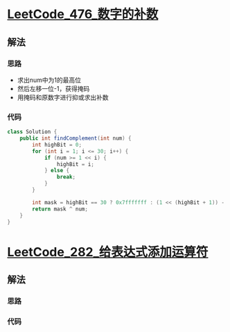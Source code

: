 # [LeetCode_476_数字的补数](https://leetcode-cn.com/problems/number-complement/)
## 解法
### 思路
- 求出num中为1的最高位
- 然后左移一位-1，获得掩码
- 用掩码和原数字进行抑或求出补数
### 代码
```java
class Solution {
    public int findComplement(int num) {
        int highBit = 0;
        for (int i = 1; i <= 30; i++) {
            if (num >= 1 << i) {
                highBit = i;
            } else {
                break;
            }
        }

        int mask = highBit == 30 ? 0x7fffffff : (1 << (highBit + 1)) - 1;
        return mask ^ num;
    }
}
```
# [LeetCode_282_给表达式添加运算符](https://leetcode-cn.com/problems/expression-add-operators/)
## 解法
### 思路

### 代码
```java

```